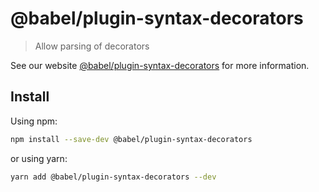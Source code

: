 # @babel/plugin-syntax-decorators

> Allow parsing of decorators

See our website [@babel/plugin-syntax-decorators](https://babeljs.io/docs/en/babel-plugin-syntax-decorators) for more
information.

## Install

Using npm:

```sh
npm install --save-dev @babel/plugin-syntax-decorators
```

or using yarn:

```sh
yarn add @babel/plugin-syntax-decorators --dev
```

